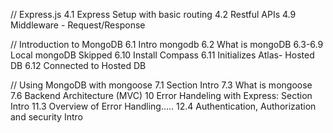 // Express.js
4.1 Express Setup with basic routing
4.2 Restful APIs
4.9 Middleware - Request/Response

// Introduction to MongoDB
6.1 Intro mongodb
6.2 What is mongoDB
6.3-6.9 Local mongoDB Skipped
6.10 Install Compass
6.11 Initializes Atlas- Hosted DB
6.12 Connected to Hosted DB

// Using MongoDB with mongoose
7.1 Section Intro
7.3 What is mongoose
7.6 Backend Architecture (MVC)
10 Error Handeling with Express: Section Intro
11.3 Overview of Error Handling.....
12.4 Authentication, Authorization and security Intro

